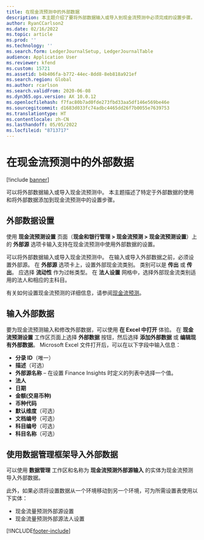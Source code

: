 ```yaml
---
title: 在现金流预测中的外部数据
description: 本主题介绍了要将外部数据输入或导入到现金流预测中必须完成的设置步骤。
author: RyanCCarlson2
ms.date: 02/16/2022
ms.topic: article
ms.prod: ''
ms.technology: ''
ms.search.form: LedgerJournalSetup, LedgerJournalTable
audience: Application User
ms.reviewer: kfend
ms.custom: 15721
ms.assetid: b4b406fa-b772-44ec-8dd8-8eb818a921ef
ms.search.region: Global
ms.author: rcarlson
ms.search.validFrom: 2020-06-08
ms.dyn365.ops.version: AX 10.0.12
ms.openlocfilehash: f7fac80b7ad0fde273fbd33aa5df146e569be46e
ms.sourcegitcommit: d1683d033fc74adbc4465dd26f7b0055e7639753
ms.translationtype: HT
ms.contentlocale: zh-CN
ms.lasthandoff: 05/05/2022
ms.locfileid: "8713717"
---
```

# <a name="external-data-in-cash-flow-forecasts"></a>在现金流预测中的外部数据

[!include [banner](../includes/banner.md)]

可以将外部数据输入或导入现金流预测中。 本主题描述了特定于外部数据的使用和将外部数据添加到现金流预测中的设置步骤。

## <a name="external-data-setup"></a>外部数据设置

使用 **现金流预测设置** 页面（**现金和银行管理 \> 现金流预测 \> 现金流预测设置**）上的 **外部源** 选项卡输入支持在现金流预测中使用外部数据的设置。

可以将外部数据输入或导入现金流预测中。 在输入或导入外部数据之前，必须设置外部源。 在 **外部源** 选项卡上，设置外部现金流类别。 类别可以是 **传出** 或 **传出**。 应选择 **流动性** 作为过帐类型。 在 **法人设置** 网格中，选择外部现金流类别适用的法人和相应的主科目。

有关如何设置现金流预测的详细信息，请参阅[现金流预测](../cash-bank-management/cash-flow-forecasting.md)。

## <a name="enter-external-data"></a>输入外部数据

要为现金流预测输入和修改外部数据，可以使用 **在 Excel 中打开** 体验。 在 **现金流预测设置** 工作区页面上选择 **外部数据** 按钮，然后选择 **添加外部数据** 或 **编辑现有外部数据**。 Microsoft Excel 文件打开后，可以在以下字段中输入信息：

- **分录 ID**（唯一）
- **描述**（可选）
- **外部源名称** – 在设置 Finance Insights 时定义的列表中选择一个值。
- **法人**
- **日期**
- **金额(交易币种)**
- **币种代码**
- **默认维度**（可选）
- **文档编号**（可选）
- **科目编号**（可选）
- **科目名称**（可选）

## <a name="importing-external-data-by-using-the-data-management-framework"></a>使用数据管理框架导入外部数据

可以使用 **数据管理** 工作区和名称为 **现金流预测外部源输入** 的实体为现金流预测导入外部数据。

此外，如果必须将设置数据从一个环境移动到另一个环境，可为所需设置表使用以下实体：

- 现金流量预测外部源设置
- 现金流量预测外部源法人设置

[!INCLUDE[footer-include](../../includes/footer-banner.md)]

